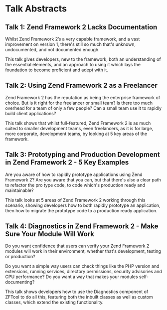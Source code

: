 # Talk Abstracts

## Talk 1: Zend Framework 2 Lacks Documentation

Whilst Zend Framework 2’s a very capable framework, and a vast improvement on version 1, there's still so much that's unknown, undocumented, and not documented enough.

This talk gives developers, new to the framework, both an understanding of the essential elements, and an approach to using it which lays the foundation to become proficient and adept with it.

## Talk 2: Using Zend Framework 2 as a Freelancer

Zend Framework 2 has the reputation as being the enterprise framework of choice. But is it right for the freelancer or small team? Is there too much overhead for a team of only a few people? Can a small team use it to rapidly build client applications?

This talk shows that whilst full-featured, Zend Framework 2 is as much suited to smaller development teams, even freelancers, as it is for large, more corporate, development teams, by looking at 5 key areas of the framework.

## Talk 3: Prototyping and Production Development in Zend Framework 2 - 5 Key Examples

Are you aware of how to rapidly prototype applications using Zend Framework 2? Are you aware that you can, but that there's also a clear path to refactor the pro type code, to code which's production ready and maintainable? 

This talk looks at 5 areas of Zend Framework 2 working through this scenario, showing developers how to both rapidly prototype an application, then how to migrate the prototype code to a production ready application. 

## Talk 4: Diagnostics in Zend Framework 2 - Make Sure Your Module Will Work

Do you want confidence that users can verify your Zend Framework 2 modules will work in their environment, whether that's development, testing or production? 

Do you want a simple way users can check things like the PHP version and extensions, running services, directory permissions, security advisories and CPU performance? Do you want a way that makes your modules self-documenting? 

This talk shows developers how to use the Diagnostics component of ZFTool to do all this, featuring both the inbuilt classes as well as custom classes, which extend the existing functionality.